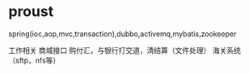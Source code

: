 # proust
spring(ioc,aop,mvc,transaction),dubbo,activemq,mybatis,zookeeper

工作相关
商城接口
购付汇，与银行打交道，清结算（文件处理）
海关系统（sftp，nfs等）
